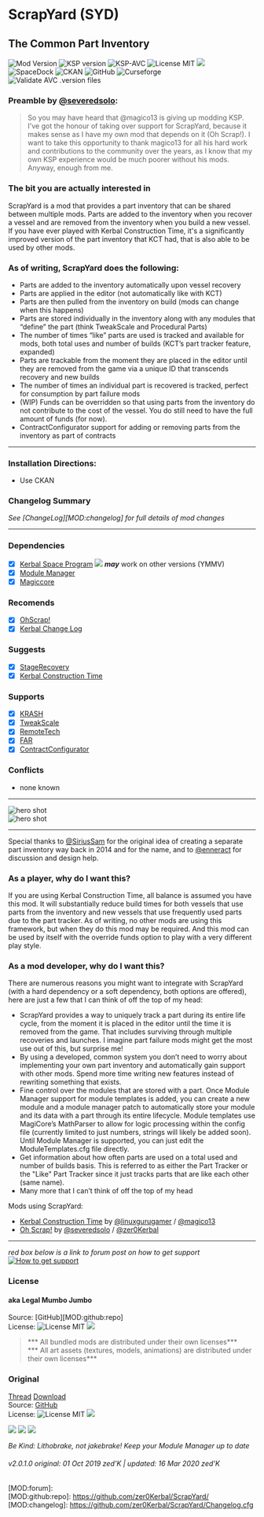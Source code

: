 <!-- Readme.md v1.0.1.0
ScrapYard (SYD)
created: 01 Oct 19
updated: 2020 03 16 -->
<!-- # KerbGuise Experimental engineering (KGEx)
#### Brings you: -->
<!-- Download on SpaceDock or Github or Curseforge. Also available on CKAN. -->

# ScrapYard (SYD)
## The Common Part Inventory
![Mod Version][shield:mod:latest] 
![KSP version][shield:ksp] ![KSP-AVC][shield:kspavc] ![License MIT][shield:license] ![][LOGO:mit]   
![SpaceDock][shield:spacedock] ![CKAN][shield:ckan] ![GitHub][shield:github] ![Curseforge][shield:curseforge]  
![Validate AVC .version files][shield:avcvalid]  

### Preamble by [@severedsolo][LINK:severedsolo]: 
> So you may have heard that @magico13 is giving up modding KSP. I've got the honour of taking over support for ScrapYard, because it makes sense as I have my own mod that depends on it (Oh Scrap!). I want to take this opportunity to thank magico13 for all his hard work and contributions to the community over the years, as I know that my own KSP experience would be much poorer without his mods. Anyway, enough from me.

### The bit you are actually interested in

ScrapYard is a mod that provides a part inventory that can be shared between multiple mods. Parts are added to the inventory when you recover a vessel and are removed from the inventory when you build a new vessel. If you have ever played with Kerbal Construction Time, it's a significantly improved version of the part inventory that KCT had, that is also able to be used by other mods.

### As of writing, ScrapYard does the following:
- Parts are added to the inventory automatically upon vessel recovery
- Parts are applied in the editor (not automatically like with KCT)
- Parts are then pulled from the inventory on build (mods can change when this happens)
- Parts are stored individually in the inventory along with any modules that “define” the part (think TweakScale and Procedural Parts)
- The number of times “like” parts are used is tracked and available for mods, both total uses and number of builds (KCT’s part tracker feature, expanded)
- Parts are trackable from the moment they are placed in the editor until they are removed from the game via a unique ID that transcends recovery and new builds
- The number of times an individual part is recovered is tracked, perfect for consumption by part failure mods
- (WIP) Funds can be overridden so that using parts from the inventory do not contribute to the cost of the vessel. You do still need to have the full amount of funds (for now).
- ContractConfigurator support for adding or removing parts from the inventory as part of contracts
***
### Installation Directions:
- Use CKAN
### Changelog Summary
*See [ChangeLog][MOD:changelog] for full details of mod changes*
***
### Dependencies
- [x] [Kerbal Space Program][KSP:website] [![][shield:ksp]][KSP:website] ***may*** work on other versions (YMMV)
- [x] [Module Manager][thread:mm]  
- [x] [Magiccore][thread:mc]  
### Recomends  
- [x] [OhScrap!][thread:ohscrap]  
- [x] [Kerbal Change Log][thread:kcl]  
### Suggests
- [x] [StageRecovery][thread:sr]  
- [x] [Kerbal Construction Time][thread:kct]  
### Supports
- [x] [KRASH][thread:krash]  
- [x] [TweakScale][thread:tweakscale]  
- [x] [RemoteTech][thread:remotetech]  
- [x] [FAR][thread:far]  
- [x] [ContractConfigurator][thread:contractconfigurator]  
### Conflicts
- none known
***
![hero shot][IMG:hero:0]  
![hero shot][IMG:hero:1]  
***
Special thanks to [@SiriusSam][LINK:siriussame] for the original idea of creating a separate part inventory way back in 2014 and for the name, and to [@enneract][LINK:enneract] for discussion and design help.

### As a player, why do I want this?
If you are using Kerbal Construction Time, all balance is assumed you have this mod. It will substantially reduce build times for both vessels that use parts from the inventory and new vessels that use frequently used parts due to the part tracker. As of writing, no other mods are using this framework, but when they do this mod may be required. And this mod can be used by itself with the override funds option to play with a very different play style.

### As a mod developer, why do I want this?
There are numerous reasons you might want to integrate with ScrapYard (with a hard dependency or a soft dependency, both options are offered), here are just a few that I can think of off the top of my head:

- ScrapYard provides a way to uniquely track a part during its entire life cycle, from the moment it is placed in the editor until the time it is removed from the game. That includes surviving through multiple recoveries and launches. I imagine part failure mods might get the most use out of this, but surprise me!
- By using a developed, common system you don’t need to worry about implementing your own part inventory and automatically gain support with other mods. Spend more time writing new features instead of rewriting something that exists.
- Fine control over the modules that are stored with a part. Once Module Manager support for module templates is added, you can create a new module and a module manager patch to automatically store your module and its data with a part through its entire lifecycle. Module templates use MagiCore’s MathParser to allow for logic processing within the config file (currently limited to just numbers, strings will likely be added soon). Until Module Manager is supported, you can just edit the ModuleTemplates.cfg file directly. ﻿
- Get information about how often parts are used on a total used and number of builds basis. This is referred to as either the Part Tracker or the "Like" Part Tracker since it just tracks parts that are like each other (same name).
- Many more that I can’t think of off the top of my head

Mods using ScrapYard:
- [Kerbal Construction Time][thread:kct] by [@linuxgurugamer][LINK:linuxgurugamer] / [@magico13][LINK:magico13]
- [Oh Scrap!][thread:ohscrap] by [@severedsolo][LINK:severedsolo] / [@zer0Kerbal][LINK:zer0Kerbal]
***  
*red box below is a link to forum post on how to get support*  
[![How to get support][image:get-support]][thread:getsupport]

### License
#### aka Legal Mumbo Jumbo
Source: [GitHub][MOD:github:repo]  
License: ![License MIT][shield:license] ![][LOGO:mit]    
> *** All bundled mods are distributed under their own licenses***<br>
> *** All art assets (textures, models, animations) are distributed under their own licenses*** 
### Original
[Thread][MOD:original:thread]
[Download][MOD:original:download]  
Source: [GitHub][MOD:original:source]  
License: ![License MIT][shield:license] ![][LOGO:mit]  
<!-- graphical links to downloads -->
[![][image:rel-github]][MOD:rel-github] [![][image:rel-spacedock]][MOD:rel-spacedock] [![][image:rel-curseforge]][MOD:rel-curseforge]  

*Be Kind: Lithobrake, not jakebrake! Keep your Module Manager up to date*

###### v2.0.1.0 original: 01 Oct 2019 zed'K | updated: 16 Mar 2020 zed'K

[MOD:license]:      https://github.com/zer0Kerbal/ScrapYard/blob/master/LICENSE
[MOD:contributing]: https://github.com/zer0Kerbal/ScrapYard/blob/master/.github/CONTRIBUTING.md
[MOD:issues]:       https://github.com/zer0Kerbal/ScrapYard/issues
[MOD:wiki]:         https://github.com/zer0Kerbal/ScrapYard/
[MOD:known]:        https://github.com/zer0Kerbal/ScrapYard/wiki/Known-Issues
[MOD:forum]:        
[MOD:github:repo]:  https://github.com/zer0Kerbal/ScrapYard/
[MOD:changelog]:    https://github.com/zer0Kerbal/ScrapYard/Changelog.cfg
<!--- original mod stuff -->
[MOD:original:source]: https://github.com/severedsolo/ScrapYard
[MOD:original:thread]: https://forum.kerbalspaceprogram.com/index.php?/topic/178641-*
[MOD:original:download]: https://github.com/severedsolo/ScrapYard/releases/latest

[KSP:website]: http://kerbalspaceprogram.com/
[LOGO:mit]:    https://i.postimg.cc/bvjfsMP5/MIT-17x17.png
[LOGO:gplv3]: https://i.postimg.cc/90kCDs7K/gplv3-48x17.png

[MOD:rel-github]: https://github.com/zer0Kerbal/ScrapYard/releases/latest "GitHub"
[MOD:rel-spacedock]: http://spacedock.info/mod/1746
[MOD:rel-curseforge]: https://www.curseforge.com/kerbal/ksp-mods/scrapyard
[MOD:rel-ckan]: http://forum.kerbalspaceprogram.com/index.php?/topic/90246-*

[image:rel-github]:       https://i.imgur.com/RE4Ppr9.png
[image:rel-spacedock]: https://i.imgur.com/m0a7tn2.png
[image:rel-curseforge]: https://i.postimg.cc/RZNyB5vP/Download-On-Curse.png
[image:get-support]:    https://i.postimg.cc/vHP6zmrw/image.png

[image:rel-ckan]:    https://i.postimg.cc/x8XSVg4R/sj507JC.png
[image:changelog]: https://i.postimg.cc/qM9p4V0C/changelog.png
[image:source]:      https://i.postimg.cc/tJ8GqW0H/source.png

[image:rel-github-sm]:      https://i.postimg.cc/1XXy5yfD/github.png
[image:rel-spacedock-sm]: https://i.postimg.cc/DZ22Hrhj/spacedock.png
[image:rel-curseforge-sm]: https://i.postimg.cc/ZRVTSWKT/UVVt0OP.png
  
[shield:mod:latest]: https://img.shields.io/github/v/release/zer0Kerbal/ScrapYard?include_prereleases?style=plastic
[shield:mod]: https://img.shields.io/endpoint?url=https://raw.githubusercontent.com/zer0Kerbal/ScrapYard/master/json/mod.json
[shield:ksp]: https://img.shields.io/endpoint?url=https://raw.githubusercontent.com/zer0Kerbal/ScrapYard/master/json/ksp.json
[shield:license]: https://img.shields.io/endpoint?url=https://raw.githubusercontent.com/zer0Kerbal/ScrapYard/master/json/license.json
[shield:kspavc]:     https://img.shields.io/badge/KSP-AVC--supported-brightgreen.svg?style=plastic
[shield:spacedock]:  https://img.shields.io/badge/SpaceDock-listed-blue.svg?style=plastic
[shield:ckan]:       https://img.shields.io/badge/CKAN-Indexed-blue.svg?style=plastic
[shield:github]:     https://img.shields.io/badge/Github-Indexed-blue.svg?style=plastic&logo=github
[shield:curseforge]: https://img.shields.io/badge/CurseForge-listed-blue.svg?style=plastic
[shield:avcvalid]:    https://github.com/zer0Kerbal/ScrapYard/workflows/Validate%20AVC%20.version%20files/badge.svg

[thread:mm]: http://forum.kerbalspaceprogram.com/index.php?/topic/50533-*
[thread:mc]: https://forum.kerbalspaceprogram.com/index.php?/topic/178484-*
[thread:ohscrap]:https://forum.kerbalspaceprogram.com/index.php?/topic/192360-*
[thread:kcl]: https://forum.kerbalspaceprogram.com/index.php?/topic/179207-*
[thread:sr]: https://forum.kerbalspaceprogram.com/index.php?/topic/179306-*
[thread:kct]: https://forum.kerbalspaceprogram.com/index.php?/topic/182877-*

[thread:krash]:                http://forum.kerbalspaceprogram.com/index.php?/topic/133082-*
[thread:tweakscale]:           https://forum.kerbalspaceprogram.com/index.php?/topic/179030-*
[thread:remotetech]:           http://remotetechnologiesgroup.github.io/RemoteTech/
[thread:far]:                  https://forum.kerbalspaceprogram.com/index.php?/topic/179445-*
[thread:contractconfigurator]: https://forum.kerbalspaceprogram.com/index.php?/topic/91625--

[thread:arp]: http://forum.kerbalspaceprogram.com/index.php?/topic/54876-*
[thread:warp]: http://forum.kerbalspaceprogram.com/index.php?/topic/90899-*
[thread:crp]: http://forum.kerbalspaceprogram.com/index.php?/topic/83007-*
[thread:di]: http://forum.kerbalspaceprogram.com/index.php?/topic/73920-*
[thread:dr]: http://forum.kerbalspaceprogram.com/index.php?/topic/50296-*
[thread:epl]: http://forum.kerbalspaceprogram.com/index.php?/topic/54284-*
[thread:fs]: http://forum.kerbalspaceprogram.com/index.php?/topic/22583-*
[thread:ics]: http://forum.kerbalspaceprogram.com/index.php?/topic/74182-*
[thread:kspi]: http://forum.kerbalspaceprogram.com/index.php?/topic/100190-*
[thread:mc]: http://forum.kerbalspaceprogram.com/index.php?/topic/40183-*
[thread:nr]: http://forum.kerbalspaceprogram.com/index.php?/topic/121597-*
[thread:snacks]: https://github.com/Angel-125/Snacks
[thread:ls]: http://forum.kerbalspaceprogram.com/index.php?/topic/105202-*
[thread:bm]: http://forum.kerbalspaceprogram.com/index.php?/topic/48629-*
[thread:df]: http://forum.kerbalspaceprogram.com/index.php?/topic/112328-*
[thread:getsupport]: https://forum.kerbalspaceprogram.com/index.php?/topic/83212-*

[LINK:magico13]:       https://forum.kerbalspaceprogram.com/index.php?/profile/73338-magico13/
[LINK:severedsolo]:    https://forum.kerbalspaceprogram.com/index.php?/profile/80345-severedsolo/
[LINK:linuxgurugamer]: https://forum.kerbalspaceprogram.com/index.php?/profile/129964-linuxgurugamer/
[LINK:siriussame]:     https://forum.kerbalspaceprogram.com/index.php?/profile/116426-siriussam/
[LINK:enneract]:       https://forum.kerbalspaceprogram.com/index.php?/profile/56759-enneract/
[LINK:zer0Kerbal]:     https://forum.kerbalspaceprogram.com/index.php?/profile/190933-zer0kerbal/

[IMG:hero:0]: https://i.imgur.com/DVDdgU1.png
[IMG:hero:1]: https://i.imgur.com/y0vd6WS.png

<!--
this file: GPLv2
zer0Kerbal-->